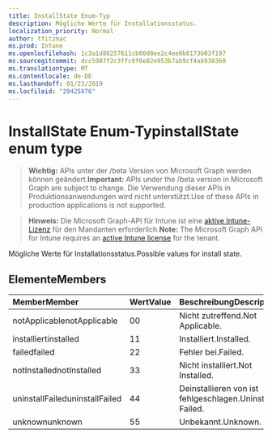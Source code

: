 ```yaml
---
title: InstallState Enum-Typ
description: Mögliche Werte für Installationsstatus.
localization_priority: Normal
author: tfitzmac
ms.prod: Intune
ms.openlocfilehash: 1c3a1d86257611cb00d8ee2c4ee0b8173b03f197
ms.sourcegitcommit: dcc5907f2c3ffc0f0e82e953b7ab9cf4ab938360
ms.translationtype: MT
ms.contentlocale: de-DE
ms.lasthandoff: 01/23/2019
ms.locfileid: "29425876"
---
```

# <a name="installstate-enum-type"></a><span data-ttu-id="3862d-103">InstallState Enum-Typ</span><span class="sxs-lookup"><span data-stu-id="3862d-103">installState enum type</span></span>

> <span data-ttu-id="3862d-104">**Wichtig:** APIs unter der /beta Version von Microsoft Graph werden können geändert.</span><span class="sxs-lookup"><span data-stu-id="3862d-104">**Important:** APIs under the /beta version in Microsoft Graph are subject to change.</span></span> <span data-ttu-id="3862d-105">Die Verwendung dieser APIs in Produktionsanwendungen wird nicht unterstützt.</span><span class="sxs-lookup"><span data-stu-id="3862d-105">Use of these APIs in production applications is not supported.</span></span>

> <span data-ttu-id="3862d-106">**Hinweis:** Die Microsoft Graph-API für Intune ist eine [aktive Intune-Lizenz](https://go.microsoft.com/fwlink/?linkid=839381) für den Mandanten erforderlich.</span><span class="sxs-lookup"><span data-stu-id="3862d-106">**Note:** The Microsoft Graph API for Intune requires an [active Intune license](https://go.microsoft.com/fwlink/?linkid=839381) for the tenant.</span></span>

<span data-ttu-id="3862d-107">Mögliche Werte für Installationsstatus.</span><span class="sxs-lookup"><span data-stu-id="3862d-107">Possible values for install state.</span></span>

## <a name="members"></a><span data-ttu-id="3862d-108">Elemente</span><span class="sxs-lookup"><span data-stu-id="3862d-108">Members</span></span>
|<span data-ttu-id="3862d-109">Member</span><span class="sxs-lookup"><span data-stu-id="3862d-109">Member</span></span>|<span data-ttu-id="3862d-110">Wert</span><span class="sxs-lookup"><span data-stu-id="3862d-110">Value</span></span>|<span data-ttu-id="3862d-111">Beschreibung</span><span class="sxs-lookup"><span data-stu-id="3862d-111">Description</span></span>|
|:---|:---|:---|
|<span data-ttu-id="3862d-112">notApplicable</span><span class="sxs-lookup"><span data-stu-id="3862d-112">notApplicable</span></span>|<span data-ttu-id="3862d-113">0</span><span class="sxs-lookup"><span data-stu-id="3862d-113">0</span></span>|<span data-ttu-id="3862d-114">Nicht zutreffend.</span><span class="sxs-lookup"><span data-stu-id="3862d-114">Not Applicable.</span></span>|
|<span data-ttu-id="3862d-115">installiert</span><span class="sxs-lookup"><span data-stu-id="3862d-115">installed</span></span>|<span data-ttu-id="3862d-116">1</span><span class="sxs-lookup"><span data-stu-id="3862d-116">1</span></span>|<span data-ttu-id="3862d-117">Installiert.</span><span class="sxs-lookup"><span data-stu-id="3862d-117">Installed.</span></span>|
|<span data-ttu-id="3862d-118">failed</span><span class="sxs-lookup"><span data-stu-id="3862d-118">failed</span></span>|<span data-ttu-id="3862d-119">2</span><span class="sxs-lookup"><span data-stu-id="3862d-119">2</span></span>|<span data-ttu-id="3862d-120">Fehler bei.</span><span class="sxs-lookup"><span data-stu-id="3862d-120">Failed.</span></span>|
|<span data-ttu-id="3862d-121">notInstalled</span><span class="sxs-lookup"><span data-stu-id="3862d-121">notInstalled</span></span>|<span data-ttu-id="3862d-122">3</span><span class="sxs-lookup"><span data-stu-id="3862d-122">3</span></span>|<span data-ttu-id="3862d-123">Nicht installiert.</span><span class="sxs-lookup"><span data-stu-id="3862d-123">Not Installed.</span></span>|
|<span data-ttu-id="3862d-124">uninstallFailed</span><span class="sxs-lookup"><span data-stu-id="3862d-124">uninstallFailed</span></span>|<span data-ttu-id="3862d-125">4</span><span class="sxs-lookup"><span data-stu-id="3862d-125">4</span></span>|<span data-ttu-id="3862d-126">Deinstallieren von ist fehlgeschlagen.</span><span class="sxs-lookup"><span data-stu-id="3862d-126">Uninstall Failed.</span></span>|
|<span data-ttu-id="3862d-127">unknown</span><span class="sxs-lookup"><span data-stu-id="3862d-127">unknown</span></span>|<span data-ttu-id="3862d-128">5</span><span class="sxs-lookup"><span data-stu-id="3862d-128">5</span></span>|<span data-ttu-id="3862d-129">Unbekannt.</span><span class="sxs-lookup"><span data-stu-id="3862d-129">Unknown.</span></span>|




